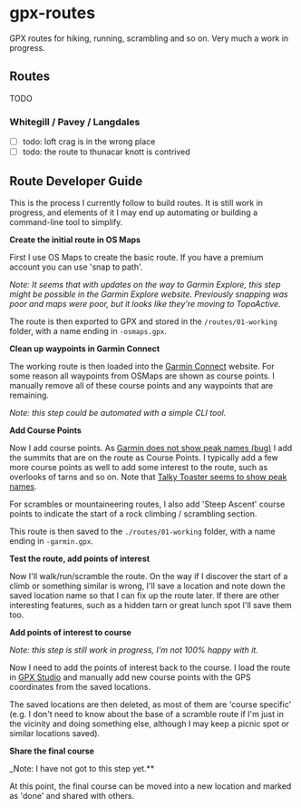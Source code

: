 # gpx-routes

GPX routes for hiking, running, scrambling and so on. Very much a work in progress.

## Routes

TODO

### Whitegill / Pavey / Langdales

- [ ] todo: loft crag is in the wrong place
- [ ] todo: the route to thunacar knott is contrived

## Route Developer Guide

This is the process I currently follow to build routes. It is still work in progress, and elements of it I may end up automating or building a command-line tool to simplify.

**Create the initial route in OS Maps**

First I use OS Maps to create the basic route. If you have a premium account you can use 'snap to path'.

_Note: It seems that with updates on the way to Garmin Explore, this step might be possible in the Garmin Explore website. Previously snapping was poor and maps were poor, but it looks like they're moving to TopoActive._

The route is then exported to GPX and stored in the `/routes/01-working` folder, with a name ending in `-osmaps.gpx`.

**Clean up waypoints in Garmin Connect**

The working route is then loaded into the [Garmin Connect](https://connect.garmin.com) website. For some reason all waypoints from OSMaps are shown as course points. I manually remove all of these course points and any waypoints that are remaining.

_Note: this step could be automated with a simple CLI tool._

**Add Course Points**

Now I add course points. As [Garmin does not show peak names (bug)](https://forums.garmin.com/outdoor-recreation/outdoor-recreation/f/epix-2/353378/peak-summit-names-not-displayed-on-the-maps/1848086#1848086) I add the summits that are on the route as Course Points. I typically add a few more course points as well to add some interest to the route, such as overlooks of tarns and so on. Note that [Talky Toaster seems to show peak names](https://talkytoaster.me.uk/latest-style-changes-and-map-improvements/).

For scrambles or mountaineering routes, I also add 'Steep Ascent' course points to indicate the start of a rock climbing / scrambling section.

This route is then saved to the `./routes/01-working` folder, with a name ending in `-garmin.gpx`.

**Test the route, add points of interest**

Now I'll walk/run/scramble the route. On the way if I discover the start of a climb or something similar is wrong, I'll save a location and note down the saved location name so that I can fix up the route later. If there are other interesting features, such as a hidden tarn or great lunch spot I'll save them too.

**Add points of interest to course**

_Note: this step is still work in progress, I'm not 100% happy with it._

Now I need to add the points of interest back to the course. I load the route in [GPX Studio](https://gpx.studio) and manually add new course points with the GPS coordinates from the saved locations.

The saved locations are then deleted, as most of them are 'course specific' (e.g. I don't need to know about the base of a scramble route if I'm just in the vicinity and doing something else, although I may keep a picnic spot or similar locations saved).

**Share the final course**

_Note: I have not got to this  step yet.**

At this point, the final course can be moved into a new location and marked as 'done' and shared with others.
